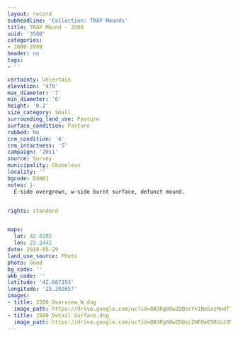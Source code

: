```yaml
---
layout: record
subheadline: 'Collection: TRAP Mounds'
title: TRAP Mound - 3580
uuid: '3580'
categories:
- 3000-3999
header: no
tags:
- ''

certainty: Uncertain
elevation: '470'
max_diameter: '7'
min_diameter: '6'
height: '0.2'
size_category: Small
surrounding_land_use: Pasture
surface_condition: Pasture
robbed: No
crm_condition: '4'
crm_intactness: '5'
campaign: '2011'
source: Survey
municipality: Skobelevo
locality: ''
bgcode: DS001
notes: |-
  E-side overgrown, w-side burnt surface, defunct mound.


rights: standard


maps:
  lat: 42.6285
  lon: 25.2442
date: 2018-05-29
land_use_source: Photo
photo: Good
bg_code: ''
akb_code: ''
latitude: '42.667193'
longitude: '25.202657'
images:
- title: 3580_Overview_W.dng
  image_path: https://drive.google.com/uc?id=0B3Rg88wZDQscYk1NeEozMndTTjA
- title: 3580_Detail_Surface.dng
  image_path: https://drive.google.com/uc?id=0B3Rg88wZDQscZHFOeE5RUzJ3Nzg
---
```

